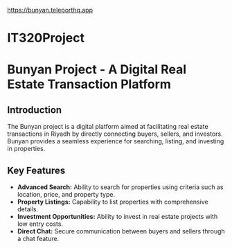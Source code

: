  https://bunyan.teleporthq.app
# IT320Project
# Bunyan Project - A Digital Real Estate Transaction Platform

## Introduction
The Bunyan project is a digital platform aimed at facilitating real estate transactions in Riyadh by directly connecting buyers, sellers, and investors. Bunyan provides a seamless experience for searching, listing, and investing in properties.

## Key Features
- **Advanced Search:** Ability to search for properties using criteria such as location, price, and property type.
- **Property Listings:** Capability to list properties with comprehensive details.
- **Investment Opportunities:** Ability to invest in real estate projects with low entry costs.
- **Direct Chat:** Secure communication between buyers and sellers through a chat feature.


